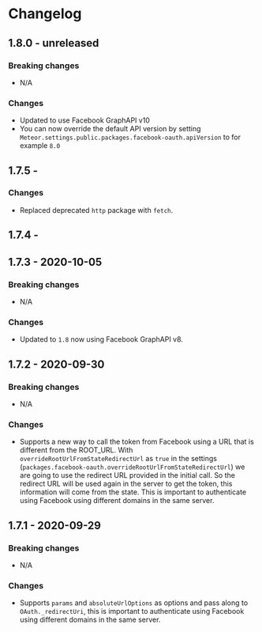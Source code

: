 # Changelog
## 1.8.0 - unreleased
### Breaking changes
- N/A

### Changes
- Updated to use Facebook GraphAPI v10
- You can now override the default API version by setting `Meteor.settings.public.packages.facebook-oauth.apiVersion` to for example `8.0` 

## 1.7.5 -
### Changes
- Replaced deprecated `http` package with `fetch`.

## 1.7.4 -

## 1.7.3 - 2020-10-05
### Breaking changes
- N/A

### Changes
- Updated to `1.8` now using Facebook GraphAPI v8.

## 1.7.2 - 2020-09-30
### Breaking changes
- N/A

### Changes
- Supports a new way to call the token from Facebook using a URL that is different from the ROOT_URL. With `overrideRootUrlFromStateRedirectUrl` as `true` in the settings (`packages.facebook-oauth.overrideRootUrlFromStateRedirectUrl`) we are going to use the redirect URL provided in the initial call. So the redirect URL will be used again in the server to get the token, this information will come from the state. This is important to authenticate using Facebook using different domains in the same server.

## 1.7.1 - 2020-09-29
### Breaking changes
- N/A

### Changes
- Supports `params` and `absoluteUrlOptions` as options and pass along to `OAuth._redirectUri`, this is important to authenticate using Facebook using different domains in the same server.
